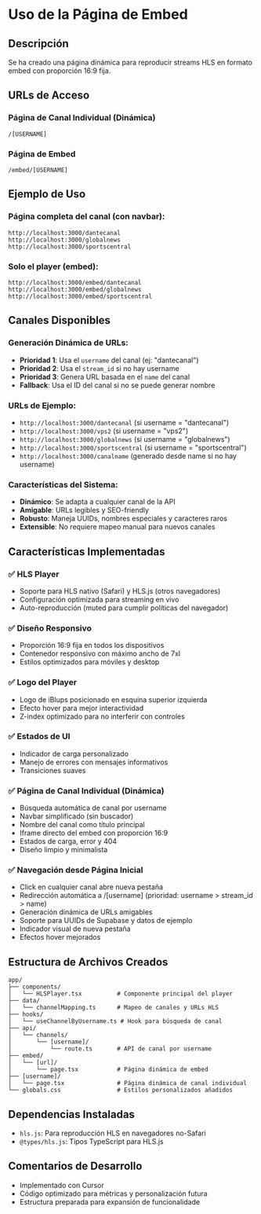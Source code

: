 # Uso de la Página de Embed

## Descripción
Se ha creado una página dinámica para reproducir streams HLS en formato embed con proporción 16:9 fija.

## URLs de Acceso

### Página de Canal Individual (Dinámica)
```
/[USERNAME]
```

### Página de Embed
```
/embed/[USERNAME]
```

## Ejemplo de Uso

### Página completa del canal (con navbar):
```
http://localhost:3000/dantecanal
http://localhost:3000/globalnews
http://localhost:3000/sportscentral
```

### Solo el player (embed):
```
http://localhost:3000/embed/dantecanal
http://localhost:3000/embed/globalnews
http://localhost:3000/embed/sportscentral
```

## Canales Disponibles

### Generación Dinámica de URLs:
- **Prioridad 1**: Usa el `username` del canal (ej: "dantecanal")
- **Prioridad 2**: Usa el `stream_id` si no hay username
- **Prioridad 3**: Genera URL basada en el `name` del canal
- **Fallback**: Usa el ID del canal si no se puede generar nombre

### URLs de Ejemplo:
- `http://localhost:3000/dantecanal` (si username = "dantecanal")
- `http://localhost:3000/vps2` (si username = "vps2")
- `http://localhost:3000/globalnews` (si username = "globalnews")
- `http://localhost:3000/sportscentral` (si username = "sportscentral")
- `http://localhost:3000/canalname` (generado desde name si no hay username)

### Características del Sistema:
- **Dinámico**: Se adapta a cualquier canal de la API
- **Amigable**: URLs legibles y SEO-friendly
- **Robusto**: Maneja UUIDs, nombres especiales y caracteres raros
- **Extensible**: No requiere mapeo manual para nuevos canales

## Características Implementadas

### ✅ HLS Player
- Soporte para HLS nativo (Safari) y HLS.js (otros navegadores)
- Configuración optimizada para streaming en vivo
- Auto-reproducción (muted para cumplir políticas del navegador)

### ✅ Diseño Responsivo
- Proporción 16:9 fija en todos los dispositivos
- Contenedor responsivo con máximo ancho de 7xl
- Estilos optimizados para móviles y desktop

### ✅ Logo del Player
- Logo de iBlups posicionado en esquina superior izquierda
- Efecto hover para mejor interactividad
- Z-index optimizado para no interferir con controles

### ✅ Estados de UI
- Indicador de carga personalizado
- Manejo de errores con mensajes informativos
- Transiciones suaves

### ✅ Página de Canal Individual (Dinámica)
- Búsqueda automática de canal por username
- Navbar simplificado (sin buscador)
- Nombre del canal como título principal
- Iframe directo del embed con proporción 16:9
- Estados de carga, error y 404
- Diseño limpio y minimalista

### ✅ Navegación desde Página Inicial
- Click en cualquier canal abre nueva pestaña
- Redirección automática a /[username] (prioridad: username > stream_id > name)
- Generación dinámica de URLs amigables
- Soporte para UUIDs de Supabase y datos de ejemplo
- Indicador visual de nueva pestaña
- Efectos hover mejorados

## Estructura de Archivos Creados

```
app/
├── components/
│   └── HLSPlayer.tsx          # Componente principal del player
├── data/
│   └── channelMapping.ts      # Mapeo de canales y URLs HLS
├── hooks/
│   └── useChannelByUsername.ts # Hook para búsqueda de canal
├── api/
│   └── channels/
│       └── [username]/
│           └── route.ts       # API de canal por username
├── embed/
│   └── [url]/
│       └── page.tsx           # Página dinámica de embed
├── [username]/
│   └── page.tsx               # Página dinámica de canal individual
└── globals.css                # Estilos personalizados añadidos
```

## Dependencias Instaladas
- `hls.js`: Para reproducción HLS en navegadores no-Safari
- `@types/hls.js`: Tipos TypeScript para HLS.js

## Comentarios de Desarrollo
- Implementado con Cursor
- Código optimizado para métricas y personalización futura
- Estructura preparada para expansión de funcionalidade